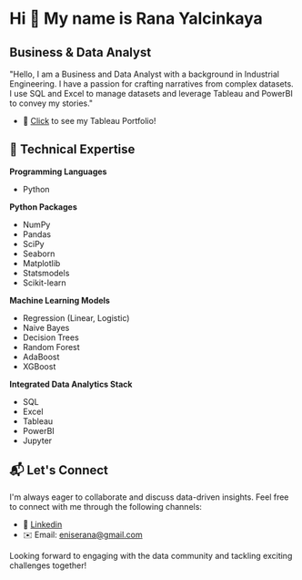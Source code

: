 ### 

Hi 👋 My name is Rana Yalcinkaya
================================

Business & Data Analyst
-----------------------

"Hello, I am a Business and Data Analyst with a background in Industrial Engineering. I have a passion for crafting narratives from complex datasets. I use SQL and Excel to manage datasets and leverage Tableau and PowerBI to convey my stories."

*   📌  [Click](https://public.tableau.com/app/profile/ranayalcinkaya) to see my Tableau Portfolio!
                 

## 🚀 Technical Expertise

**Programming Languages**
- Python
  
**Python Packages**
- NumPy
- Pandas
- SciPy
- Seaborn
- Matplotlib
- Statsmodels
- Scikit-learn
  
**Machine Learning Models**
- Regression (Linear, Logistic)
- Naive Bayes
- Decision Trees
- Random Forest
- AdaBoost
- XGBoost
  
**Integrated Data Analytics Stack**
- SQL
- Excel
- Tableau
- PowerBI
- Jupyter

## 📬 Let's Connect

I'm always eager to collaborate and discuss data-driven insights. Feel free to connect with me through the following channels:

- 🔗 [Linkedin](https://www.linkedin.com/in/eniseranayalcinkaya/)
- ✉️ Email: eniserana@gmail.com

Looking forward to engaging with the data community and tackling exciting challenges together!
